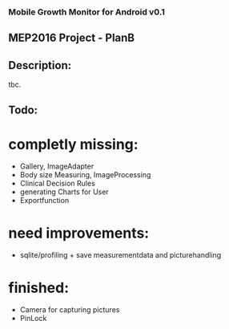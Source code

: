 ### Mobile Growth Monitor for Android v0.1

## MEP2016 Project - PlanB

## Description:

tbc.

## Todo:


# completly missing:
- Gallery, ImageAdapter
- Body size Measuring, ImageProcessing
- Clinical Decision Rules
- generating Charts for User
- Exportfunction

# need improvements:
- sqlite/profiling + save measurementdata and picturehandling

# finished:
- Camera for capturing pictures
- PinLock
